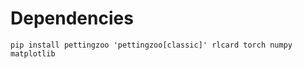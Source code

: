 # Dependencies

```shell
pip install pettingzoo 'pettingzoo[classic]' rlcard torch numpy matplotlib
```
